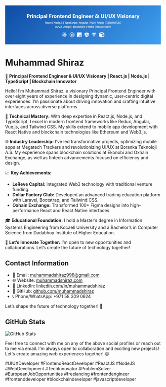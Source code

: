 ![Muhammad Shiraz, a UI/UX Developer & Frontend React Developer](principal_frontend_engineer.jpg)

# Muhammad Shiraz

🚀 **Principal Frontend Engineer & UI/UX Visionary | React.js | Node.js | TypeScript | Blockchain Innovator**

Hello! I’m Muhammad Shiraz, a visionary Principal Frontend Engineer with over eight years of experience in designing dynamic, user-centric digital experiences. I’m passionate about driving innovation and crafting intuitive interfaces across diverse platforms.

🔧 **Technical Mastery:** With deep expertise in React.js, Node.js, and TypeScript, I excel in modern frontend frameworks like Redux, Angular, Vue.js, and Tailwind CSS. My skills extend to mobile app development with React Native and blockchain technologies like Ethereum and Web3.js.

🌐 **Industry Leadership:** I’ve led transformative projects, optimizing mobile apps at Megatech Trackers and revolutionizing UI/UX at Boranka Teknoloji A.Ş. My experience spans blockchain solutions at Ekonobi and Oxhain Exchange, as well as fintech advancements focused on efficiency and design.

📈 **Key Achievements:**
- **LeReve Capital:** Integrated Web3 technology with traditional venture funding.
- **Dollar Factory Club:** Developed an advanced trading education platform with Laravel, Bootstrap, and Tailwind CSS.
- **Oxhain Exchange:** Transformed 100+ Figma designs into high-performance React and React Native interfaces.

🎓 **Educational Foundation:** I hold a Master’s degree in Information Systems Engineering from Kocaeli University and a Bachelor’s in Computer Science from Dadabhoy Institute of Higher Education.

🌟 **Let’s Innovate Together:** I’m open to new opportunities and collaborations. Let’s create the future of technology together!

## Contact Information

- 📧 Email: muhammadshiraz996@gmail.com
- 🌐 Website: [muhammadshiraz.com](https://muhammadshiraz.com)
- 💼 LinkedIn: [linkedin.com/in/muhammadshiraz](https://linkedin.com/in/muhammadshiraz)
- 🐙 GitHub: [github.com/muhammadshiraz](https://github.com/muhammadshiraz)
- 📞 Phone/WhatsApp: +971 58 309 0624

Let’s shape the future of technology together! 🚀

## GitHub Stats

![GitHub Stats](https://github-readme-stats.vercel.app/api?username=muhammadshiraz&show_icons=true&hide=contribs)

Feel free to connect with me on any of the above social profiles or reach out to me via email. I'm always open to collaboration and exciting new projects! Let's create amazing web experiences together! 😊

#UIUXDeveloper #FrontendReactDeveloper #ReactJS #NodeJS #WebDevelopment #TechInnovator #ProblemSolver #EuropeanJobOpportunities #freelancing #frontendengineer #frontenddeveloper #blockchaindeveloper #javascriptdeveloper
